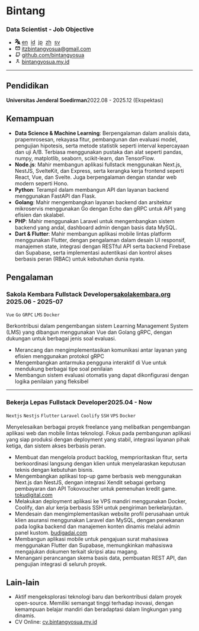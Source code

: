 <div>
  <div>
    <h1>Bintang</h1>
    <h3>Data Scientist - Job Objective</h3>
  </div>
  <style>
    img {
        width: 0.9rem;
    }
  </style>

  <ul>
    <li>
      <span><img src="../img/language.svg" alt="Language Icon" /></span>
      <a href="/">en</a>&nbsp;
      <a href="/id">id</a>&nbsp;
      <a href="/jp">jp</a>&nbsp;
      <a href="/zh">zh</a>&nbsp;
      <a href="/sv">sv</a>
    </li>
    <li><span><img src="../img/email-outline.svg"></span> <a href="mailto:itzbintangyosua@gmail.com" target="_blank">itzbintangyosua@gmail.com</a></li>
    <li><span><img src="../img/github-outline.svg"></span> <a href="https://github.com/bintangyosua" target="_blank">github.com/bintangyosua</a></li>
    <li><span><img src="../img/person-outline.svg"></span> <a href="https://bintangyosua.my.id" target="_blank">bintangyosua.my.id</a></li>
  </ul>
</div>

---

## Pendidikan

**Universitas Jenderal Soedirman**<span class="right">2022.08 - 2025.12 (Ekspektasi)</span>

## Kemampuan

- **Data Science & Machine Learning**: Berpengalaman dalam analisis data, prapemrosesan, rekayasa fitur, pembangunan dan evaluasi model, pengujian hipotesis, serta metode statistik seperti interval kepercayaan dan uji A/B. Terbiasa menggunakan pustaka dan alat seperti pandas, numpy, matplotlib, seaborn, scikit-learn, dan TensorFlow.
- **Node.js**: Mahir membangun aplikasi fullstack menggunakan Next.js, NestJS, SvelteKit, dan Express, serta kerangka kerja frontend seperti React, Vue, dan Svelte. Juga berpengalaman dengan standar web modern seperti Hono.
- **Python**: Terampil dalam membangun API dan layanan backend menggunakan FastAPI dan Flask.
- **Golang**: Mahir mengembangkan layanan backend dan arsitektur mikroservis menggunakan Go dengan Echo dan gRPC untuk API yang efisien dan skalabel.
- **PHP**: Mahir menggunakan Laravel untuk mengembangkan sistem backend yang andal, dashboard admin dengan basis data MySQL.
- **Dart & Flutter**: Mahir membangun aplikasi mobile lintas platform menggunakan Flutter, dengan pengalaman dalam desain UI responsif, manajemen state, integrasi dengan RESTful API serta backend Firebase dan Supabase, serta implementasi autentikasi dan kontrol akses berbasis peran (RBAC) untuk kebutuhan dunia nyata.

## Pengalaman

### Sakola Kembara <span class="role">Fullstack Developer</span><a href="https://sakolakembara.org" target="_blank">sakolakembara.org</a> <span class="right">2025.06 - 2025-07</span>

`Vue` `Go` `GRPC` `LMS` `Docker`

Berkontribusi dalam pengembangan sistem Learning Management System (LMS) yang dibangun menggunakan Vue dan Golang gRPC, dengan dukungan untuk berbagai jenis soal evaluasi.

- Merancang dan mengimplementasikan komunikasi antar layanan yang efisien menggunakan protokol gRPC
- Mengembangkan antarmuka pengguna interaktif di Vue untuk mendukung berbagai tipe soal penilaian
- Membangun sistem evaluasi otomatis yang dapat dikonfigurasi dengan logika penilaian yang fleksibel

---

### Bekerja Lepas <span class="role">Fullstack Developer</span><span class="right">2025.04 - Now</span>

`Nextjs` `Nestjs` `Flutter` `Laravel` `Coolify` `SSH` `VPS` `Docker`

Menyelesaikan berbagai proyek freelance yang melibatkan pengembangan aplikasi web dan mobile lintas teknologi. Fokus pada pembangunan aplikasi yang siap produksi dengan deployment yang stabil, integrasi layanan pihak ketiga, dan sistem akses berbasis peran.

- Membuat dan mengelola product backlog, memprioritaskan fitur, serta berkoordinasi langsung dengan klien untuk menyelaraskan keputusan teknis dengan kebutuhan bisnis.
- Mengembangkan aplikasi top-up game berbasis web menggunakan Next.js dan NestJS, dengan integrasi Xendit sebagai gerbang pembayaran dan API Tokovoucher untuk pemenuhan kredit game. <a href="https://tokudigital.com" target="_blank">tokudigital.com</a>
- Melakukan deployment aplikasi ke VPS mandiri menggunakan Docker, Coolify, dan alur kerja berbasis SSH untuk pengiriman berkelanjutan.
- Mendesain dan mengimplementasikan website profil perusahaan untuk klien asuransi menggunakan Laravel dan MySQL, dengan penekanan pada logika backend dan manajemen konten dinamis melalui admin panel kustom. <a href="https://budigadai.com" target="_blank">budigadai.com</a>
- Membangun aplikasi mobile untuk pengajuan surat mahasiswa menggunakan Flutter dan Supabase, memungkinkan mahasiswa mengajukan dokumen terkait skripsi atau magang.
- Menangani perancangan skema basis data, pembuatan REST API, dan pengujian integrasi di seluruh proyek.

## Lain-lain

- Aktif mengeksplorasi teknologi baru dan berkontribusi dalam proyek open-source. Memiliki semangat tinggi terhadap inovasi, dengan kemampuan belajar mandiri dan beradaptasi dalam lingkungan yang dinamis.
- CV Online: <a href="https://cv.bintangyosua.my.id" target="_blank">cv.bintangyosua.my.id</a>
<!-- - Bahasa: [Inggris (Kemampuan Profesional)](./README.md), [Indonesia (Penutur Asli)](./id/README.md) -->

